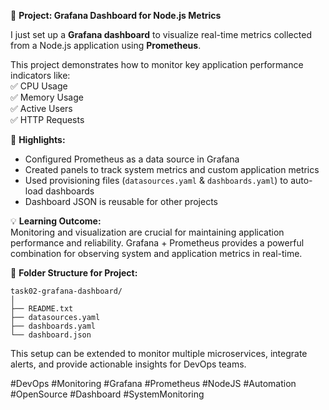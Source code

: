 🚀 **Project: Grafana Dashboard for Node.js Metrics**  

I just set up a **Grafana dashboard** to visualize real-time metrics collected from a Node.js application using **Prometheus**.  

This project demonstrates how to monitor key application performance indicators like:  
✅ CPU Usage  
✅ Memory Usage  
✅ Active Users  
✅ HTTP Requests  

📌 **Highlights:**  
- Configured Prometheus as a data source in Grafana  
- Created panels to track system metrics and custom application metrics  
- Used provisioning files (`datasources.yaml` & `dashboards.yaml`) to auto-load dashboards  
- Dashboard JSON is reusable for other projects  

💡 **Learning Outcome:**  
Monitoring and visualization are crucial for maintaining application performance and reliability. Grafana + Prometheus provides a powerful combination for observing system and application metrics in real-time.  

🔗 **Folder Structure for Project:**  
```
task02-grafana-dashboard/
│
├── README.txt
├── datasources.yaml
├── dashboards.yaml
└── dashboard.json
```

This setup can be extended to monitor multiple microservices, integrate alerts, and provide actionable insights for DevOps teams.  

#DevOps #Monitoring #Grafana #Prometheus #NodeJS #Automation #OpenSource #Dashboard #SystemMonitoring
